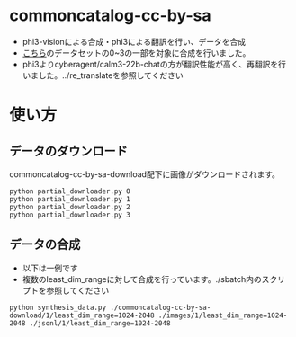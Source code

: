 # commoncatalog-cc-by-sa
- phi3-visionによる合成・phi3による翻訳を行い、データを合成
- [こちら](https://huggingface.co/datasets/common-canvas/commoncatalog-cc-by-sa/tree/main)のデータセットの0~3の一部を対象に合成を行いました。
- phi3よりcyberagent/calm3-22b-chatの方が翻訳性能が高く、再翻訳を行いました。../re_translateを参照してください

# 使い方
## データのダウンロード
commoncatalog-cc-by-sa-download配下に画像がダウンロードされます。
```
python partial_downloader.py 0
python partial_downloader.py 1
python partial_downloader.py 2
python partial_downloader.py 3
```

## データの合成
- 以下は一例です
- 複数のleast_dim_rangeに対して合成を行っています。./sbatch内のスクリプトを参照してください
```
python synthesis_data.py ./commoncatalog-cc-by-sa-download/1/least_dim_range=1024-2048 ./images/1/least_dim_range=1024-2048 ./jsonl/1/least_dim_range=1024-2048
```
